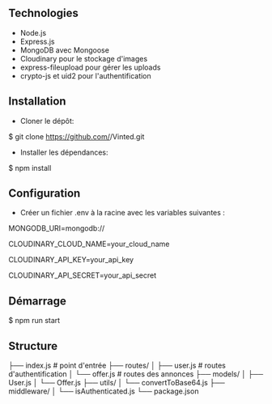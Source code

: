 ## Technologies

- Node.js
- Express.js
- MongoDB avec Mongoose
- Cloudinary pour le stockage d'images
- express-fileupload pour gérer les uploads
- crypto-js et uid2 pour l'authentification

## Installation

- Cloner le dépôt: 

$ git clone https://github.com/<votre-utilisateur>/Vinted.git

- Installer les dépendances:

$ npm install

## Configuration

- Créer un fichier .env à la racine avec les variables suivantes :

MONGODB_URI=mongodb://

CLOUDINARY_CLOUD_NAME=your_cloud_name

CLOUDINARY_API_KEY=your_api_key

CLOUDINARY_API_SECRET=your_api_secret

## Démarrage

$ npm run start

## Structure

├── index.js           # point d'entrée
├── routes/
│   ├── user.js        # routes d'authentification
│   └── offer.js       # routes des annonces
├── models/
│   ├── User.js
│   └── Offer.js
├── utils/
│   └── convertToBase64.js
├── middleware/
│   └── isAuthenticated.js
└── package.json
